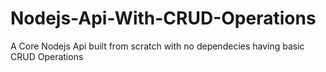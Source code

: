# Nodejs-Api-With-CRUD-Operations
 A Core Nodejs Api built from scratch with no dependecies having basic CRUD Operations
